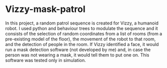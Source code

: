 # Vizzy-mask-patrol

In this project, a random patrol sequence is created for Vizzy, a humanoid robot. I used python and behaviour trees to modulate the sequence and it consists of the selection of random coordinates from a list of rooms (from a pre-existing model of the floor), the movement of the robot to that room, and the detection of people in the room. If Vizzy identified a face, it would run a mask detection software (not developed by me) and, in case the person was not wearing a mask, it would tell them to put one on. This software was tested only in simulation.

